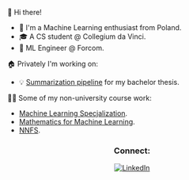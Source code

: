 👋 Hi there!  

- 🤖 I'm a Machine Learning enthusiast from Poland.
- 🎓 A CS student @ Collegium da Vinci.
- 🔨 ML Engineer @ Forcom.

🏠 Privately I'm working on:
- 💡 [Summarization pipeline](https://github.com/Bartoliinii/short_and_sweet) for my bachelor thesis.

🧑‍💻 Some of my non-university course work:
- [Machine Learning Specjalization](https://www.coursera.org/specializations/machine-learning-introduction).
- [Mathematics for Machine Learning](https://www.coursera.org/specializations/mathematics-machine-learning).
- [NNFS](https://nnfs.io/).


<div align="center">
  <h3>Connect:</h3>
  <a href="https://www.linkedin.com/in/bartosz-jaroslaw-pietrzak" target="_blank">
    <img src="https://img.shields.io/badge/Connect%20on%20LinkedIn-🔗-blue?style=flat-square" alt="LinkedIn" />
  </a>
</div>
 
